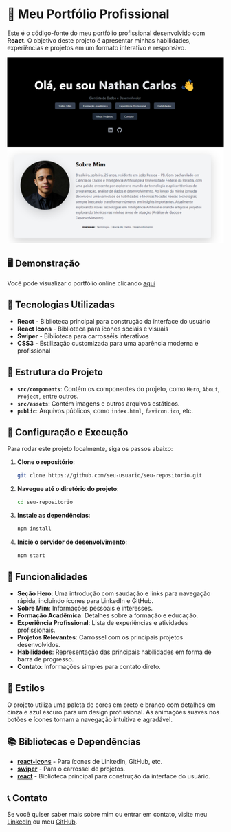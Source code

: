# 💼 Meu Portfólio Profissional

Este é o código-fonte do meu portfólio profissional desenvolvido com **React**. O objetivo deste projeto é apresentar minhas habilidades, experiências e projetos em um formato interativo e responsivo.

![Portfolio Screenshot](./src/assets/screenshot1.png) 
![Portfolio Screenshot](./src/assets/screenshot2.png) 

## 🖥️ Demonstração

Você pode visualizar o portfólio online clicando [aqui](https://seu-portfolio.com) 

## 🚀 Tecnologias Utilizadas

- **React** - Biblioteca principal para construção da interface do usuário
- **React Icons** - Biblioteca para ícones sociais e visuais
- **Swiper** - Biblioteca para carrosséis interativos
- **CSS3** - Estilização customizada para uma aparência moderna e profissional

## 📂 Estrutura do Projeto

- **`src/components`**: Contém os componentes do projeto, como `Hero`, `About`, `Project`, entre outros.
- **`src/assets`**: Contém imagens e outros arquivos estáticos.
- **`public`**: Arquivos públicos, como `index.html`, `favicon.ico`, etc.

## 🔧 Configuração e Execução

Para rodar este projeto localmente, siga os passos abaixo:

1. **Clone o repositório**:
   ```bash
   git clone https://github.com/seu-usuario/seu-repositorio.git
   ```

2. **Navegue até o diretório do projeto**:
   ```bash
   cd seu-repositorio
   ```

3. **Instale as dependências**:
   ```bash
   npm install
   ```

4. **Inicie o servidor de desenvolvimento**:
   ```bash
   npm start
   ```

## 📸 Funcionalidades

- **Seção Hero**: Uma introdução com saudação e links para navegação rápida, incluindo ícones para LinkedIn e GitHub.
- **Sobre Mim**: Informações pessoais e interesses.
- **Formação Acadêmica**: Detalhes sobre a formação e educação.
- **Experiência Profissional**: Lista de experiências e atividades profissionais.
- **Projetos Relevantes**: Carrossel com os principais projetos desenvolvidos.
- **Habilidades**: Representação das principais habilidades em forma de barra de progresso.
- **Contato**: Informações simples para contato direto.

## 🎨 Estilos

O projeto utiliza uma paleta de cores em preto e branco com detalhes em cinza e azul escuro para um design profissional. As animações suaves nos botões e ícones tornam a navegação intuitiva e agradável.

## 📚 Bibliotecas e Dependências

- **[react-icons](https://react-icons.github.io/react-icons/)** - Para ícones de LinkedIn, GitHub, etc.
- **[swiper](https://swiperjs.com/)** - Para o carrossel de projetos.
- **[react](https://reactjs.org/)** - Biblioteca principal para construção da interface do usuário.

## 📞 Contato

Se você quiser saber mais sobre mim ou entrar em contato, visite meu [LinkedIn](https://www.linkedin.com/in/nathan-carlos) ou meu [GitHub](https://github.com/nathancarlos22).
